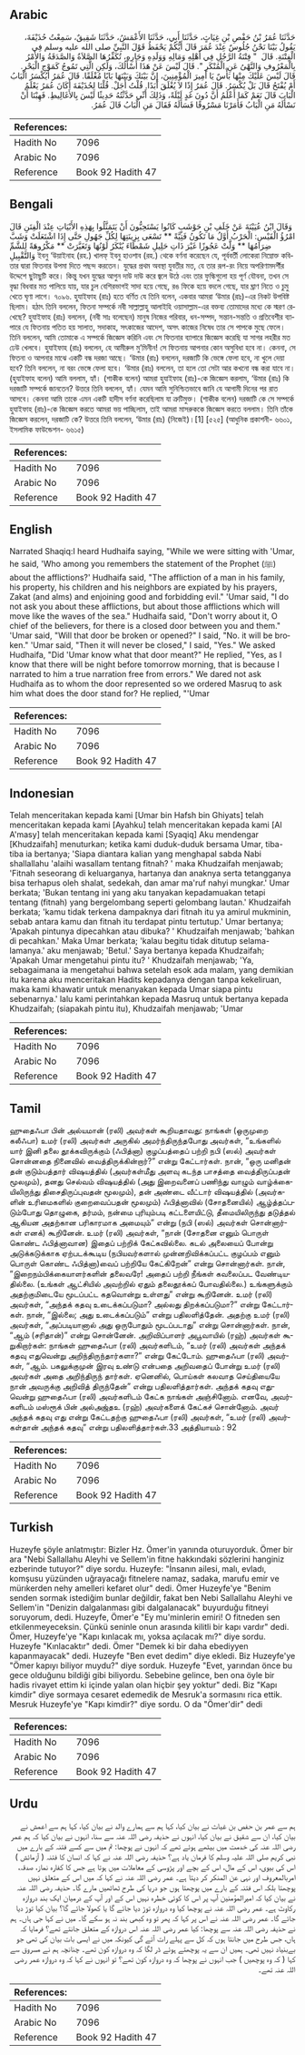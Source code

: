 ## Arabic


<div dir="rtl" lang="ar" style={{fontSize:'larger',backgroundColor:'#f8f9fa',padding:20}}>
حَدَّثَنَا عُمَرُ بْنُ حَفْصِ بْنِ غِيَاثٍ، حَدَّثَنَا أَبِي، حَدَّثَنَا الأَعْمَشُ، حَدَّثَنَا شَقِيقٌ، سَمِعْتُ حُذَيْفَةَ، يَقُولُ بَيْنَا نَحْنُ جُلُوسٌ عِنْدَ عُمَرَ قَالَ أَيُّكُمْ يَحْفَظُ قَوْلَ النَّبِيِّ صلى الله عليه وسلم فِي الْفِتْنَةِ‏.‏ قَالَ ‏ "‏ فِتْنَةُ الرَّجُلِ فِي أَهْلِهِ وَمَالِهِ وَوَلَدِهِ وَجَارِهِ، تُكَفِّرُهَا الصَّلاَةُ وَالصَّدَقَةُ وَالأَمْرُ بِالْمَعْرُوفِ وَالنَّهْىُ عَنِ الْمُنْكَرِ ‏"‏‏.‏ قَالَ لَيْسَ عَنْ هَذَا أَسْأَلُكَ، وَلَكِنِ الَّتِي تَمُوجُ كَمَوْجِ الْبَحْرِ‏.‏ قَالَ لَيْسَ عَلَيْكَ مِنْهَا بَأْسٌ يَا أَمِيرَ الْمُؤْمِنِينَ، إِنَّ بَيْنَكَ وَبَيْنَهَا بَابًا مُغْلَقًا‏.‏ قَالَ عُمَرُ أَيُكْسَرُ الْبَابُ أَمْ يُفْتَحُ قَالَ بَلْ يُكْسَرُ‏.‏ قَالَ عُمَرُ إِذًا لاَ يُغْلَقَ أَبَدًا‏.‏ قُلْتُ أَجَلْ‏.‏ قُلْنَا لِحُذَيْفَةَ أَكَانَ عُمَرُ يَعْلَمُ الْبَابَ قَالَ نَعَمْ كَمَا أَعْلَمُ أَنَّ دُونَ غَدٍ لَيْلَةً، وَذَلِكَ أَنِّي حَدَّثْتُهُ حَدِيثًا لَيْسَ بِالأَغَالِيطِ‏.‏ فَهِبْنَا أَنْ نَسْأَلَهُ مَنِ الْبَابُ فَأَمَرْنَا مَسْرُوقًا فَسَأَلَهُ فَقَالَ مَنِ الْبَابُ قَالَ عُمَرُ‏.‏
</div>
<div style={{backgroundColor:'#f8f9fa',padding:20, marginBottom: 10}}><table> <thead> <tr> <th>References:</th> <th></th> </tr> </thead> <tbody><tr><td>Hadith No</td><td>7096</td></tr><tr><td>Arabic No</td><td>7096</td></tr><tr><td>Reference</td><td>Book 92 Hadith 47</td></tr></tbody></table></div>

## Bengali


<div dir="ltr" lang="bn" style={{fontSize:'larger',backgroundColor:'#f8f9fa',padding:20}}>
وَقَالَ ابْنُ عُيَيْنَةَ عَنْ خَلَفِ بْنِ حَوْشَبٍ كَانُوا يَسْتَحِبُّونَ أَنْ يَتَمَثَّلُوا بِهَذِهِ الأَبْيَاتِ عِنْدَ الْفِتَنِ قَالَ امْرُؤُ الْقَيْسِ: الْحَرْبُ أَوَّلُ مَا تَكُونُ فَتِيَّةً ** تَسْعَى بِزِينَتِهَا لِكُلِّ جَهُولِ حَتَّى إِذَا اشْتَعَلَتْ وَشَبَّ ضِرَامُهَا ** وَلَّتْ عَجُوزًا غَيْرَ ذَاتِ حَلِيلِ شَمْطَاءَ يُنْكَرُ لَوْنُهَا وَتَغَيَّرَتْ ** مَكْرُوهَةً لِلشَّمِّ وَالتَّقْبِيلِ ইবনু ‘উয়াইনাহ (রহ.) খালফ্ ইবনু হাওশাব (রহ.) থেকে বর্ণনা করেছেন যে, পূর্ববর্তী লোকেরা নিম্নোক্ত কবিতার দ্বারা ফিতনার উপমা দিতে পছন্দ করতেন। যুদ্ধের প্রথম অবস্থা যুবতীর মত, যে তার রূপ-রং নিয়ে অপরিণামদর্শীর উদ্দেশে ছুটাছুটি করে। কিন্তু যখন যুদ্ধের আগুন দাউ দাউ করে জ্বলে উঠে এবং তার ফুল্কিগুলো হয় পূর্ণ যৌবনা, তখন সে বৃদ্ধা বিধবার মত পালিয়ে যায়, যার চুল বেশিরভাগই সাদা হয়ে গেছে, রঙ ফিকে হয়ে বদলে গেছে, যার ঘ্রাণ নিতে ও চুমু খেতে ঘৃণা লাগে। ৭০৯৬. হুযাইফাহ (রাঃ) হতে বর্ণিত যে তিনি বলেন, একবার আমরা ‘উমার (রাঃ)-এর নিকট উপবিষ্ট ছিলাম। হঠাৎ তিনি বললেন, ফিতনা সম্পর্কে নবী সাল্লাল্লাহু আলাইহি ওয়াসাল্লাম-এর বক্তব্য তোমাদের মধ্যে কে স্মরণ রেখেছে? হুযাইফাহ (রাঃ) বললেন, (নবী সাঃ বলেছেন) মানুষ নিজের পরিবার, ধন-সম্পদ, সন্তান-সন্ততি ও প্রতিবেশীর ব্যাপারে যে ফিতনায় পতিত হয় সালাত, সদাকাহ, সৎকাজের আদেশ, অসৎ কাজের নিষেধ তার সে পাপকে মুছে ফেলে। তিনি বললেন, আমি তোমাকে এ সম্পর্কে জিজ্ঞেস করিনি এবং সে ফিতনার ব্যাপারে জিজ্ঞেস করেছি যা সাগর লহরীর মত ঢেউ খেলবে। হুযাইফাহ (রাঃ) বললেন, হে আমীরুল মু’মিনীন! সে ফিতনায় আপনার কোন অসুবিধা হবে না। কেননা, সে ফিতনা ও আপনার মাঝে একটি বন্ধ দরজা আছে। ‘উমার (রাঃ) বললেন, দরজাটি কি ভেঙ্গে ফেলা হবে, না খুলে দেয়া হবে? তিনি বললেন, না বরং ভেঙ্গে ফেলা হবে। ‘উমার (রাঃ) বললেন, তা হলে তো সেটা আর কখনো বন্ধ করা যাবে না। (হুযাইফাহ বলেন) আমি বললাম, হ্যাঁ। (শাকীক বলেন) আমরা হুযাইফাহ (রাঃ)-কে জিজ্ঞেস করলাম, ‘উমার (রাঃ) কি দরজাটি সম্পর্কে জানতেন? উত্তরে তিনি বললেন, হ্যাঁ। যেমন আমি সুনিশ্চিতভাবে জানি যে আগামী দিনের পর রাত আসবে। কেননা আমি তাকে এমন একটি হাদীস বর্ণনা করেছিলাম যা ত্রুটিমুক্ত। (শাকীক বলেন) দরজাটি কে সে সম্পর্কে হুযাইফাহ (রাঃ)-কে জিজ্ঞেস করতে আমরা ভয় পাচ্ছিলাম, তাই আমরা মাসরুককে জিজ্ঞেস করতে বললাম। তিনি তাঁকে জিজ্ঞেস করলেন, দরজাটি কে? উত্তরে তিনি বললেন, ‘উমার (রাঃ) (নিজেই)।[1] [৫২৫] (আধুনিক প্রকাশনী- ৬৬০১, ইসলামিক ফাউন্ডেশন- ৬৬১৫)
</div>
<div style={{backgroundColor:'#f8f9fa',padding:20, marginBottom: 10}}><table> <thead> <tr> <th>References:</th> <th></th> </tr> </thead> <tbody><tr><td>Hadith No</td><td>7096</td></tr><tr><td>Arabic No</td><td>7096</td></tr><tr><td>Reference</td><td>Book 92 Hadith 47</td></tr></tbody></table></div>

## English


<div dir="ltr" lang="en" style={{fontSize:'larger',backgroundColor:'#f8f9fa',padding:20}}>
Narrated Shaqiq:I heard Hudhaifa saying, "While we were sitting with 'Umar, he said, 'Who among you remembers the statement of the Prophet (ﷺ) about the afflictions?' Hudhaifa said, "The affliction of a man in his family, his property, his children and his neighbors are expiated by his prayers, Zakat (and alms) and enjoining good and forbidding evil." 'Umar said, "I do not ask you about these afflictions, but about those afflictions which will move like the waves of the sea." Hudhaifa said, "Don't worry about it, O chief of the believers, for there is a closed door between you and them." 'Umar said, "Will that door be broken or opened?" I said, "No. it will be broken." 'Umar said, "Then it will never be closed," I said, "Yes." We asked Hudhaifa, "Did 'Umar know what that door meant?" He replied, "Yes, as I know that there will be night before tomorrow morning, that is because I narrated to him a true narration free from errors." We dared not ask Hudhaifa as to whom the door represented so we ordered Masruq to ask him what does the door stand for? He replied, "'Umar
</div>
<div style={{backgroundColor:'#f8f9fa',padding:20, marginBottom: 10}}><table> <thead> <tr> <th>References:</th> <th></th> </tr> </thead> <tbody><tr><td>Hadith No</td><td>7096</td></tr><tr><td>Arabic No</td><td>7096</td></tr><tr><td>Reference</td><td>Book 92 Hadith 47</td></tr></tbody></table></div>

## Indonesian


<div dir="ltr" lang="id" style={{fontSize:'larger',backgroundColor:'#f8f9fa',padding:20}}>
Telah menceritakan kepada kami [Umar bin Hafsh bin Ghiyats] telah menceritakan kepada kami [Ayahku] telah menceritakan kepada kami [Al A'masy] telah menceritakan kepada kami [Syaqiq] Aku mendengar [Khudzaifah] menuturkan; ketika kami duduk-duduk bersama Umar, tiba-tiba ia bertanya; 'Siapa diantara kalian yang menghapal sabda Nabi shallallahu 'alaihi wasallam tentang fitnah? ' maka Khudzaifah menjawab; 'Fitnah seseorang di keluarganya, hartanya dan anaknya serta tetangganya bisa terhapus oleh shalat, sedekah, dan amar ma'ruf nahyi mungkar.' Umar berkata; 'Bukan tentang ini yang aku tanyakan kepadamuakan tetapi tentang (fitnah) yang bergelombang seperti gelombang lautan.' Khudzaifah berkata; 'kamu tidak terkena dampaknya dari fitnah itu ya amirul mukminin, sebab antara kamu dan fitnah itu terdapat pintu tertutup.' Umar bertanya; 'Apakah pintunya dipecahkan atau dibuka? ' Khudzaifah menjawab; 'bahkan di pecahkan.' Maka Umar berkata; 'kalau begitu tidak ditutup selama-lamanya.' aku menjawab; 'Betul.' Saya bertanya kepada Khudzaifah; 'Apakah Umar mengetahui pintu itu? ' Khudzaifah menjawab; 'Ya, sebagaimana ia mengetahui bahwa setelah esok ada malam, yang demikian itu karena aku menceritakan Hadits kepadanya dengan tanpa kekeliruan, maka kami khawatir untuk menanyakan kepada Umar siapa pintu sebenarnya.' lalu kami perintahkan kepada Masruq untuk bertanya kepada Khudzaifah; (siapakah pintu itu), Khudzaifah menjawab; 'Umar
</div>
<div style={{backgroundColor:'#f8f9fa',padding:20, marginBottom: 10}}><table> <thead> <tr> <th>References:</th> <th></th> </tr> </thead> <tbody><tr><td>Hadith No</td><td>7096</td></tr><tr><td>Arabic No</td><td>7096</td></tr><tr><td>Reference</td><td>Book 92 Hadith 47</td></tr></tbody></table></div>

## Tamil


<div dir="ltr" lang="ta" style={{fontSize:'larger',backgroundColor:'#f8f9fa',padding:20}}>
ஹுதைஃபா பின் அல்யமான் (ரலி) அவர்கள் கூறியதாவது: நாங்கள் (ஒருமுறை கலீஃபா) உமர் (ரலி) அவர்கள் அருகில் அமர்ந்திருந்தபோது அவர்கள், “உங்களில் யார் இனி தலை தூக்கவிருக்கும் (ஃபித்னா) குழப்பத்தைப் பற்றி நபி (ஸல்) அவர்கள் சொன்னதை நினைவில் வைத்திருக்கின்றார்?” என்று கேட்டார்கள். நான், “ஒரு மனிதன் தன் குடும்பத்தார் விஷயத்தில் (அவர்கள்மீது அளவு கடந்த பாசத்தை வைத்திருப்பதன் மூலமும்), தனது செல்வம் விஷயத்தில் (அது இறைவனைப் பணிந்து வாழும் வாழ்க்கையிலிருந்து திசைதிருப்புவதன் மூலமும்), தன் அண்டை வீட்டார் விஷயத்தில் (அவர்களின் உரிமைகளில் குறைவைப்பதன் மூலமும்) ஃபித்னாவில் (சோதனையில்) ஆழ்த்தப்படும்போது தொழுகை, தர்மம், நன்மை புரியும்படி கட்டளையிட்டு, தீமையிலிருந்து தடுத்தல் ஆகியன அதற்கான பரிகாரமாக அமையும்” என்று (நபி (ஸல்) அவர்கள் சொன்னார்கள் எனக்) கூறினேன். உமர் (ரலி) அவர்கள், “நான் (சோதனை எனும் பொருள் கொண்ட ஃபித்னாவான) இதைப் பற்றிக் கேட்கவில்லை. கடல் அலையைப் போன்று அடுக்கடுக்காக ஏற்படக்கூடிய (நபியவர்களால் முன்னறிவிக்கப்பட்ட குழப்பம் எனும் பொருள் கொண்ட ஃபித்னா)வைப் பற்றியே கேட்கிறேன்” என்று சொன்னார்கள். நான், “இறைநம்பிக்கையாளர்களின் தலைவரே! அதைப் பற்றி நீங்கள் கவலைப்பட வேண்டியதில்லை. (உங்கள் ஆட்சியில் அவற்றில் ஏதும் தலைதூக்கப் போவதில்லை.) உங்களுக்கும் அதற்குமிடையே மூடப்பட்ட கதவொன்று உள்ளது” என்று கூறினேன். உமர் (ரலி) அவர்கள், “அந்தக் கதவு உடைக்கப்படுமா? அல்லது திறக்கப்படுமா?” என்று கேட்டார்கள். நான், “இல்லை; அது உடைக்கப்படும்” என்று பதிலளித்தேன். அதற்கு உமர் (ரலி) அவர்கள், “அப்படியானால் அது ஒருபோதும் மூடப்படாது” என்று சொன்னார்கள். நான், “ஆம் (சரிதான்)” என்று சொன்னேன். அறிவிப்பாளர் அபூவாயில் (ரஹ்) அவர்கள் கூறுகிறார்கள்: நாங்கள் ஹுதைஃபா (ரலி) அவர்களிடம், “உமர் (ரலி) அவர்கள் அந்தக் கதவு எதுவென்று அறிந்திருந்தார்களா?” என்று கேட்டோம். ஹுதைஃபா (ரலி) அவர்கள், “ஆம். பகலுக்குமுன் இரவு உண்டு என்பதை அறிவதைப் போன்று உமர் (ரலி) அவர்கள் அதை அறிந்திருந் தார்கள். ஏனெனில், பொய்கள் கலவாத செய்தியையே நான் அவருக்கு அறிவித் திருந்தேன்” என்று பதிலளித்தார்கள். அந்தக் கதவு எதுவென்று ஹுதைஃபா (ரலி) அவர்களிடம் கேட்க நாங்கள் அஞ்சினோம். எனவே, அவர்களிடம் மஸ்ரூக் பின் அல்அஜ்தஉ (ரஹ்) அவர்களைக் கேட்கச் சொன்னோம். அவர் அந்தக் கதவு எது என்று கேட்டதற்கு ஹுதைஃபா (ரலி) அவர்கள், “உமர் (ரலி) அவர்கள்தான் அந்தக் கதவு” என்று பதிலளித்தார்கள்.33 அத்தியாயம் : 92
</div>
<div style={{backgroundColor:'#f8f9fa',padding:20, marginBottom: 10}}><table> <thead> <tr> <th>References:</th> <th></th> </tr> </thead> <tbody><tr><td>Hadith No</td><td>7096</td></tr><tr><td>Arabic No</td><td>7096</td></tr><tr><td>Reference</td><td>Book 92 Hadith 47</td></tr></tbody></table></div>

## Turkish


<div dir="ltr" lang="tr" style={{fontSize:'larger',backgroundColor:'#f8f9fa',padding:20}}>
Huzeyfe şöyle anlatmıştır: Bizler Hz. Ömer'in yanında oturuyorduk. Ömer bir ara "Nebi Sallallahu Aleyhi ve Sellem'in fitne hakkındaki sözlerini hanginiz ezberinde tutuyor?" diye sordu. Huzeyfe: "İnsanın ailesi, malı, evladı, komşusu yüzünden uğrayacağı fitnelere namaz, sadaka, marufu emir ve mürıkerden nehy amelleri kefaret olur" dedi. Ömer Huzeyfe'ye "Benim senden sormak istediğim bunlar değildir, fakat ben Nebi Sallallahu Aleyhi ve Sellem'in "Denizin dalgalanması gibi dalgalanacak" buyurduğu fitneyi soruyorum, dedi. Huzeyfe, Ömer'e "Ey mu'minlerin emiri! O fitneden sen etkilenmeyeceksin. Çünkü seninle onun arasında kilitli bir kapı vardır" dedi. Ömer, Huzeyfe'ye "Kapı kınlacak mı, yoksa açılacak mı?" diye sordu. Huzeyfe "Kınlacaktır" dedi. Ömer "Demek ki bir daha ebediyyen kapanmayacak" dedi. Huzeyfe "Ben evet dedim" diye ekledi. Biz Huzeyfe'ye "Ömer kapıyı biliyor muydu?" diye sorduk. Huzeyfe "Evet, yarından önce bu gece olduğunu bildiği gibi biliyordu. Sebebine gelince, ben ona öyle bir hadis rivayet ettim ki içinde yalan olan hiçbir şey yoktur" dedi. Biz "Kapı kimdir" diye sormaya cesaret edemedik de Mesruk'a sormasını rica ettik. Mesruk Huzeyfe'ye "Kapı kimdir?" diye sordu. O da "Ömer'dir" dedi
</div>
<div style={{backgroundColor:'#f8f9fa',padding:20, marginBottom: 10}}><table> <thead> <tr> <th>References:</th> <th></th> </tr> </thead> <tbody><tr><td>Hadith No</td><td>7096</td></tr><tr><td>Arabic No</td><td>7096</td></tr><tr><td>Reference</td><td>Book 92 Hadith 47</td></tr></tbody></table></div>

## Urdu


<div dir="rtl" lang="ur" style={{fontSize:'larger',backgroundColor:'#f8f9fa',padding:20}}>
ہم سے عمر بن حفص بن غیاث نے بیان کیا، کہا ہم سے ہمارے والد نے بیان کیا، کہا ہم سے اعمش نے بیان کیا، ان سے شقیق نے بیان کیا، انہوں نے حذیفہ رضی اللہ عنہ سے سنا، انہوں نے بیان کیا کہ ہم عمر رضی اللہ عنہ کی خدمت میں بیٹھے ہوئے تھے کہ انہوں نے پوچھا: تم میں سے کسے فتنہ کے بارے میں نبی کریم صلی اللہ علیہ وسلم کا فرمان یاد ہے؟ حذیفہ رضی اللہ عنہ نے کہا کہ انسان کا فتنہ ( آزمائش ) اس کی بیوی، اس کے مال، اس کے بچے اور پڑوسی کے معاملات میں ہوتا ہے جس کا کفارہ نماز، صدقہ، امربالمعروف اور نہی عن المنکر کر دیتا ہے۔ عمر رضی اللہ عنہ نے کہا کہ میں اس کے متعلق نہیں پوچھتا بلکہ اس فتنہ کے بارے میں پوچھتا ہوں جو دریا کی طرح ٹھاٹھیں مارے گا۔ حذیفہ رضی اللہ عنہ نے بیان کیا کہ امیرالمؤمنین آپ پر اس کا کوئی خطرہ نہیں اس کے اور آپ کے درمیان ایک بند دروازہ رکاوٹ ہے۔ عمر رضی اللہ عنہ نے پوچھا کیا وہ دروازہ توڑ دیا جائے گا یا کھولا جائے گا؟ بیان کیا توڑ دیا جائے گا۔ عمر رضی اللہ عنہ نے اس پر کہا کہ پھر تو وہ کبھی بند نہ ہو سکے گا۔ میں نے کہا جی ہاں۔ ہم نے حذیفہ رضی اللہ عنہ سے پوچھا: کیا عمر رضی اللہ عنہ اس دروازہ کے متعلق جانتے تھے؟ فرمایا کہ ہاں، جس طرح میں جانتا ہوں کہ کل سے پہلے رات آئے گی کیونکہ میں نے ایسی بات بیان کی تھی جو بےبنیاد نہیں تھی۔ ہمیں ان سے یہ پوچھتے ہوئے ڈر لگا کہ وہ دروازہ کون تھے۔ چنانچہ ہم نے مسروق سے کہا ( کہ وہ پوچھیں ) جب انہوں نے پوچھا کہ وہ دروازہ کون تھے؟ تو انہوں نے کہا کہ وہ دروازہ عمر رضی اللہ عنہ تھے۔
</div>
<div style={{backgroundColor:'#f8f9fa',padding:20, marginBottom: 10}}><table> <thead> <tr> <th>References:</th> <th></th> </tr> </thead> <tbody><tr><td>Hadith No</td><td>7096</td></tr><tr><td>Arabic No</td><td>7096</td></tr><tr><td>Reference</td><td>Book 92 Hadith 47</td></tr></tbody></table></div>